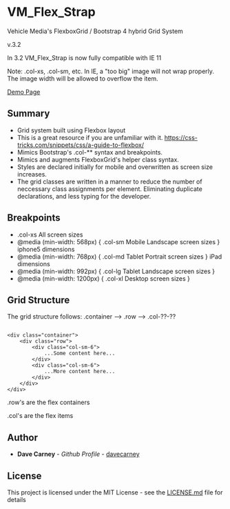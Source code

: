 # VM_Flex_Strap

Vehicle Media's FlexboxGrid / Bootstrap 4 hybrid Grid System

v.3.2

In 3.2 VM_Flex_Strap is now fully compatible with IE 11

Note: .col-xs, .col-sm, etc. In IE, a "too big" image will not wrap properly. The image width will be allowed to overflow the item.

[Demo Page](http://frontend.vehicle44.com/VM_Flex_Strap/)

## Summary

* Grid system built using Flexbox layout
* This is a great resource if you are unfamiliar with it. https://css-tricks.com/snippets/css/a-guide-to-flexbox/
* Mimics Bootstrap's .col-** syntax and breakpoints.
* Mimics and augments FlexboxGrid's helper class syntax.
* Styles are declared initially for mobile and overwritten as screen size increases.
* The grid classes are written in a manner to reduce the number of neccessary class assignments per element. Eliminating duplicate declarations, and less typing for the developer.



## Breakpoints


* .col-xs All screen sizes
* @media (min-width: 568px) { .col-sm Mobile Landscape screen sizes } iphone5 dimensions
* @media (min-width: 768px) { .col-md Tablet Portrait screen sizes } iPad dimensions
* @media (min-width: 992px) { .col-lg Tablet Landscape screen sizes }
* @media (min-width: 1200px) { .col-xl Desktop screen sizes }


## Grid Structure

The grid structure follows: .container --> .row --> .col-??-??

```

<div class="container">
	<div class="row">
		<div class="col-sm-6">
			...Some content here...
		</div>
		<div class="col-sm-6">
			...More content here...
		</div>
	</div>
</div>

```

.row's are the flex containers

.col's are the flex items

## Author

* **Dave Carney** - *Github Profile* - [davecarney](https://github.com/davecarney)

## License

This project is licensed under the MIT License - see the [LICENSE.md](LICENSE.md) file for details

